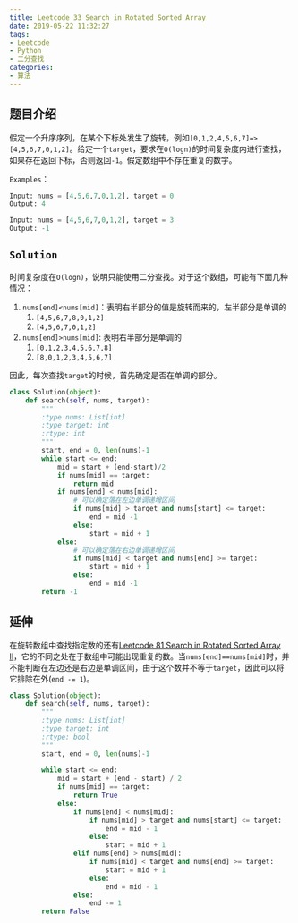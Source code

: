 ```yaml
---
title: Leetcode 33 Search in Rotated Sorted Array
date: 2019-05-22 11:32:27
tags:
- Leetcode
- Python
- 二分查找
categories:
- 算法
---
```


## 题目介绍

假定一个升序序列，在某个下标处发生了旋转，例如`[0,1,2,4,5,6,7]=>[4,5,6,7,0,1,2]`。给定一个`target`，要求在`O(logn)`的时间复杂度内进行查找，如果存在返回下标，否则返回`-1`。假定数组中不存在重复的数字。

<!-- more -->

`Examples`：

```python 
Input: nums = [4,5,6,7,0,1,2], target = 0
Output: 4

Input: nums = [4,5,6,7,0,1,2], target = 3
Output: -1
```

## `Solution`

时间复杂度在`O(logn)`，说明只能使用二分查找。对于这个数组，可能有下面几种情况：

1. `nums[end]<nums[mid]`：表明右半部分的值是旋转而来的，左半部分是单调的
   1. `[4,5,6,7,8,0,1,2]`
   2. `[4,5,6,7,0,1,2]`
2. `nums[end]>nums[mid]`: 表明右半部分是单调的
   1. `[0,1,2,3,4,5,6,7,8]`
   2. `[8,0,1,2,3,4,5,6,7]`

因此，每次查找`target`的时候，首先确定是否在单调的部分。

```python 
class Solution(object):
    def search(self, nums, target):
        """
        :type nums: List[int]
        :type target: int
        :rtype: int
        """
        start, end = 0, len(nums)-1
        while start <= end:
            mid = start + (end-start)/2
            if nums[mid] == target:
                return mid
            if nums[end] < nums[mid]:
              	# 可以确定落在左边单调递增区间
                if nums[mid] > target and nums[start] <= target:
                    end = mid -1
                else:
                    start = mid + 1
            else:
              	# 可以确定落在右边单调递增区间
                if nums[mid] < target and nums[end] >= target:
                    start = mid + 1
                else:
                    end = mid -1
        return -1
```

## 延伸

在旋转数组中查找指定数的还有[Leetcode 81 Search in Rotated Sorted Array II](https://leetcode.com/problems/search-in-rotated-sorted-array-ii/)，它的不同之处在于数组中可能出现重复的数。当`nums[end]==nums[mid]`时，并不能判断在左边还是右边是单调区间，由于这个数并不等于`target`，因此可以将它排除在外(`end -= 1`)。

```python 
class Solution(object):
    def search(self, nums, target):
        """
        :type nums: List[int]
        :type target: int
        :rtype: bool
        """
        start, end = 0, len(nums)-1
        
        while start <= end:
            mid = start + (end - start) / 2
            if nums[mid] == target:
                return True
            else:
                if nums[end] < nums[mid]:
                    if nums[mid] > target and nums[start] <= target:
                        end = mid - 1
                    else:
                        start = mid + 1
                elif nums[end] > nums[mid]:
                    if nums[mid] < target and nums[end] >= target:
                        start = mid + 1
                    else:
                        end = mid - 1
                else:
                    end -= 1
        return False
```

